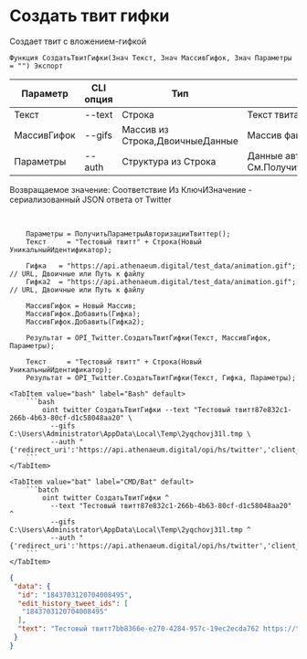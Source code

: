 ﻿---
sidebar_position: 4
---

# Создать твит гифки
 Создает твит с вложением-гифкой



`Функция СоздатьТвитГифки(Знач Текст, Знач МассивГифок, Знач Параметры = "") Экспорт`

  | Параметр | CLI опция | Тип | Назначение |
  |-|-|-|-|
  | Текст | --text | Строка | Текст твита |
  | МассивГифок | --gifs | Массив из Строка,ДвоичныеДанные | Массив файлов гифок |
  | Параметры | --auth | Структура из Строка | Данные авторизации. См.ПолучитьСтандартныеПараметры |

  
  Возвращаемое значение:   Соответствие Из КлючИЗначение - сериализованный JSON ответа от Twitter

<br/>




```bsl title="Пример кода"
    Параметры = ПолучитьПараметрыАвторизацииТвиттер();
    Текст     = "Тестовый твитт" + Строка(Новый УникальныйИдентификатор);

    Гифка   = "https://api.athenaeum.digital/test_data/animation.gif"; // URL, Двоичные или Путь к файлу
    Гифка2  = "https://api.athenaeum.digital/test_data/animation.gif"; // URL, Двоичные или Путь к файлу

    МассивГифок = Новый Массив;
    МассивГифок.Добавить(Гифка);
    МассивГифок.Добавить(Гифка2);

    Результат = OPI_Twitter.СоздатьТвитГифки(Текст, МассивГифок, Параметры);

    Текст     = "Тестовый твитт" + Строка(Новый УникальныйИдентификатор);
    Результат = OPI_Twitter.СоздатьТвитГифки(Текст, Гифка, Параметры);
```
    

 <Tabs>
  
    <TabItem value="bash" label="Bash" default>
        ```bash
            oint twitter СоздатьТвитГифки --text "Тестовый твитт87e832c1-266b-4b63-80cf-d1c58048aa20" \
              --gifs C:\Users\Administrator\AppData\Local\Temp\2yqchovj31l.tmp \
              --auth "{'redirect_uri':'https://api.athenaeum.digital/opi/hs/twitter','client_id':'***','client_secret':'***','access_token':'***','refresh_token':'***','oauth_token':'***','oauth_token_secret':'***','oauth_consumer_key':'***','oauth_consumer_secret':'***'}"
        ```
    </TabItem>
  
    <TabItem value="bat" label="CMD/Bat" default>
        ```batch
            oint twitter СоздатьТвитГифки ^
              --text "Тестовый твитт87e832c1-266b-4b63-80cf-d1c58048aa20" ^
              --gifs C:\Users\Administrator\AppData\Local\Temp\2yqchovj31l.tmp ^
              --auth "{'redirect_uri':'https://api.athenaeum.digital/opi/hs/twitter','client_id':'***','client_secret':'***','access_token':'***','refresh_token':'***','oauth_token':'***','oauth_token_secret':'***','oauth_consumer_key':'***','oauth_consumer_secret':'***'}"
        ```
    </TabItem>
</Tabs>


```json title="Результат"
{
 "data": {
  "id": "1843703120704008495",
  "edit_history_tweet_ids": [
   "1843703120704008495"
  ],
  "text": "Тестовый твитт7bb8366e-e270-4284-957c-19ec2ecda762 https://t.co/eufWFKfOpX"
 }
}
```

